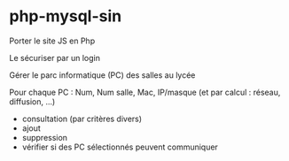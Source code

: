 # php-mysql-sin

Porter le site JS en Php

Le sécuriser par un login

Gérer le parc informatique (PC) des salles au lycée

Pour chaque PC : Num, Num salle, Mac, IP/masque (et par calcul : réseau, diffusion, ...)
* consultation (par critères divers)
* ajout
* suppression
* vérifier si des PC sélectionnés peuvent communiquer
